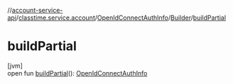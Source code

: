 //[account-service-api](../../../../index.md)/[classtime.service.account](../../index.md)/[OpenIdConnectAuthInfo](../index.md)/[Builder](index.md)/[buildPartial](build-partial.md)

# buildPartial

[jvm]\
open fun [buildPartial](build-partial.md)(): [OpenIdConnectAuthInfo](../index.md)

